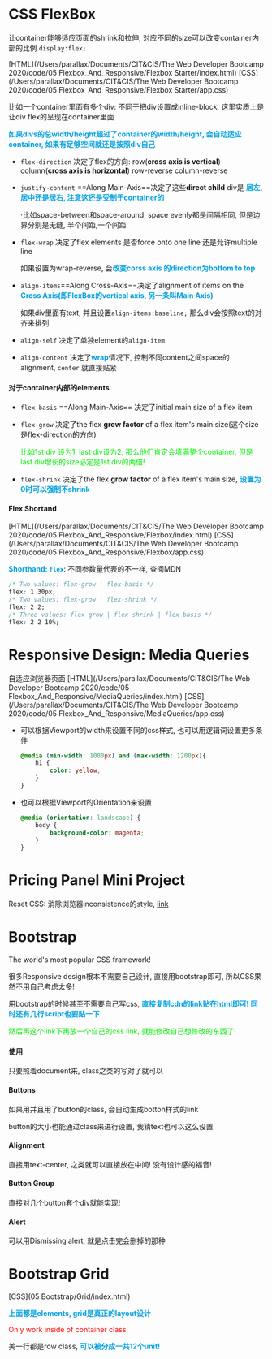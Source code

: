 # CSS FlexBox

让container能够适应页面的shrink和拉伸, 对应不同的size可以改变container内部的比例 `display:flex;`

[HTML](/Users/parallax/Documents/CIT&CIS/The Web Developer Bootcamp 2020/code/05 Flexbox_And_Responsive/Flexbox Starter/index.html) [CSS](/Users/parallax/Documents/CIT&CIS/The Web Developer Bootcamp 2020/code/05 Flexbox_And_Responsive/Flexbox Starter/app.css)

比如一个container里面有多个div: 不同于把div设置成inline-block, 这里实质上是让div flex的呈现在container里面

<font color = grape>**如果divs的总width/height超过了container的width/height, 会自动适应container, 如果有足够空间就还是按照div自己**</font>

+ `flex-direction` 决定了flex的方向: row(**cross axis is vertical**)  column(**cross axis is horizontal**) row-reverse column-reverse

+ `justify-content`  ==Along Main-Axis==决定了这些**direct child** div是 <font color = grape>**居左,居中还是居右, 注意这还是受制于container的**</font>

  ·比如space-between和space-around, space evenly都是间隔相同, 但是边界分别是无缝, 半个间距,一个间距

+ `flex-wrap`  决定了flex elements 是否force onto one line 还是允许multiple line

  如果设置为wrap-reverse, 会<font color = grape>**改变corss axis 的direction为bottom to top**</font>

+ `align-items`==Along Cross-Axis==决定了alignment of items on the <font color = grape>**Cross Axis(即FlexBox的vertical axis, 另一条叫Main Axis)**</font> 

  如果div里面有text, 并且设置`align-items:baseline;` 那么div会按照text的对齐来排列

+ `align-self` 决定了单独element的`align-item`

+ `align-content` 决定了<font color = grape>**wrap**</font>情况下, 控制不同content之间space的alignment, `center` 就直接贴紧



#### 对于container内部的elements

+ `flex-basis` ==Along Main-Axis== 决定了initial main size of a flex item

+ `flex-grow` 决定了the flex **grow factor** of a flex item's main size(这个size是flex-direction的方向)

  <font color = gree>比如1st div 设为1, last div设为2, 那么他们肯定会填满整个container, 但是last div增长的size必定是1st div的两倍!</font>

+ `flex-shrink` 决定了the flex **grow factor** of a flex item's main size, <font color = grape>**设置为0时可以强制不shrink**</font>

#### Flex Shortand

[HTML](/Users/parallax/Documents/CIT&CIS/The Web Developer Bootcamp 2020/code/05 Flexbox_And_Responsive/Flexbox/index.html) [CSS](/Users/parallax/Documents/CIT&CIS/The Web Developer Bootcamp 2020/code/05 Flexbox_And_Responsive/Flexbox/app.css)

<font color = grape>**Shorthand: `flex`**</font>: 不同参数量代表的不一样, 查阅MDN

```css
/* Two values: flex-grow | flex-basis */
flex: 1 30px;
/* Two values: flex-grow | flex-shrink */
flex: 2 2;
/* Three values: flex-grow | flex-shrink | flex-basis */
flex: 2 2 10%;
```



# Responsive Design: Media Queries

自适应浏览器页面 [HTML](/Users/parallax/Documents/CIT&CIS/The Web Developer Bootcamp 2020/code/05 Flexbox_And_Responsive/MediaQueries/index.html)   [CSS](/Users/parallax/Documents/CIT&CIS/The Web Developer Bootcamp 2020/code/05 Flexbox_And_Responsive/MediaQueries/app.css)

+ 可以根据Viewport的width来设置不同的css样式, 也可以用逻辑词设置更多条件

  ```css
  @media (min-width: 1000px) and (max-width: 1200px){
      h1 {
          color: yellow; 
      }
  }
  ```

+ 也可以根据Viewport的Orientation来设置

  ```css
  @media (orientation: landscape) {
      body {
          background-color: magenta;
      }
  }
  ```

  

# Pricing Panel Mini Project

Reset CSS: 消除浏览器inconsistence的style, [link](https://meyerweb.com/eric/tools/css/reset/)





# Bootstrap

The world's most popular CSS framework!

很多Responsive design根本不需要自己设计, 直接用bootstrap即可, 所以CSS果然不用自己考虑太多!

用bootstrap的时候甚至不需要自己写css, <font color = grape>**直接复制cdn的link贴在html即可! 同时还有几行script也要贴一下**</font>

<font color = gree>然后再这个link下再放一个自己的css link, 就能修改自己想修改的东西了!</font>

#### 使用

只要照着document来, class之类的写对了就可以

#### Buttons

如果用<a>并且用了button的class, 会自动生成botton样式的link

button的大小也能通过class来进行设置, 我猜text也可以这么设置

#### Alignment

直接用text-center, 之类就可以直接放在中间! 没有设计感的福音!

#### Button Group

直接对几个button套个div就能实现!

#### Alert

可以用Dismissing alert, 就是点击完会删掉的那种



# Bootstrap Grid

[CSS](05 Bootstrap/Grid/index.html)

<font color = grape>**上面都是elements, grid是真正的layout设计**</font>

<font color = red>Only work inside of container class</font> 

美一行都是row class, <font color = grape>**可以被分成一共12个unit!**</font>





















